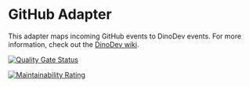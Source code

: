# GitHub Adapter

This adapter maps incoming GitHub events to DinoDev events.
For more information, check out the [DinoDev wiki](https://github.com/MEITREX/dinodev/wiki).

[![Quality Gate Status](https://sonarcloud.io/api/project_badges/measure?project=MEITREX_dinodev_github_adapter&metric=alert_status)](https://sonarcloud.io/summary/new_code?id=MEITREX_dinodev_github_adapter)


[![Maintainability Rating](https://sonarcloud.io/api/project_badges/measure?project=MEITREX_dinodev_github_adapter&metric=sqale_rating)](https://sonarcloud.io/summary/new_code?id=MEITREX_dinodev_github_adapter)
